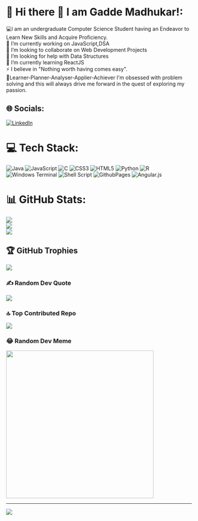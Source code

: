 # 💫 Hi there 👋 I am Gadde Madhukar!:
💻I am an undergraduate Computer Science Student having an Endeavor to Learn New Skills and Acquire Proficiency.<br>🔭 I’m currently working on JavaScript,DSA<br>👯 I’m looking to collaborate on Web Development Projects<br>🤝 I’m looking for help with Data Structures <br>🌱 I’m currently learning ReactJS<br>⚡ I believe in "Nothing worth having comes easy".<br>🌱Learner-Planner-Analyser-Applier-Achiever I'm obsessed with problem solving and this will always drive me forward in the quest of exploring my passion.


## 🌐 Socials:
[![LinkedIn](https://img.shields.io/badge/LinkedIn-%230077B5.svg?logo=linkedin&logoColor=white)](https://linkedin.com/in/gmr-b77bb1221) 

# 💻 Tech Stack:
![Java](https://img.shields.io/badge/java-%23ED8B00.svg?style=for-the-badge&logo=openjdk&logoColor=white) ![JavaScript](https://img.shields.io/badge/javascript-%23323330.svg?style=for-the-badge&logo=javascript&logoColor=%23F7DF1E) ![C](https://img.shields.io/badge/c-%2300599C.svg?style=for-the-badge&logo=c&logoColor=white) ![CSS3](https://img.shields.io/badge/css3-%231572B6.svg?style=for-the-badge&logo=css3&logoColor=white) ![HTML5](https://img.shields.io/badge/html5-%23E34F26.svg?style=for-the-badge&logo=html5&logoColor=white) ![Python](https://img.shields.io/badge/python-3670A0?style=for-the-badge&logo=python&logoColor=ffdd54) ![R](https://img.shields.io/badge/r-%23276DC3.svg?style=for-the-badge&logo=r&logoColor=white) ![Windows Terminal](https://img.shields.io/badge/Windows%20Terminal-%234D4D4D.svg?style=for-the-badge&logo=windows-terminal&logoColor=white) ![Shell Script](https://img.shields.io/badge/shell_script-%23121011.svg?style=for-the-badge&logo=gnu-bash&logoColor=white) ![GithubPages](https://img.shields.io/badge/github%20pages-121013?style=for-the-badge&logo=github&logoColor=white) ![Angular.js](https://img.shields.io/badge/angular.js-%23E23237.svg?style=for-the-badge&logo=angularjs&logoColor=white)
# 📊 GitHub Stats:
![](https://github-readme-stats.vercel.app/api?username=GMRMADHU12&theme=blue-green&hide_border=false&include_all_commits=true&count_private=true)<br/>
![](https://github-readme-streak-stats.herokuapp.com/?user=GMRMADHU12&theme=blue-green&hide_border=false)<br/>
![](https://github-readme-stats.vercel.app/api/top-langs/?username=GMRMADHU12&theme=blue-green&hide_border=false&include_all_commits=true&count_private=true&layout=compact)

## 🏆 GitHub Trophies
![](https://github-profile-trophy.vercel.app/?username=GMRMADHU12&theme=juicyfresh&no-frame=false&no-bg=false&margin-w=4)

### ✍️ Random Dev Quote
![](https://quotes-github-readme.vercel.app/api?type=horizontal&theme=radical)

### 🔝 Top Contributed Repo
![](https://github-contributor-stats.vercel.app/api?username=GMRMADHU12&limit=5&theme=monokai&combine_all_yearly_contributions=true)

### 😂 Random Dev Meme
<img src='https://randommeme-five.vercel.app/' style="height: 400px;"/>

---
[![](https://visitcount.itsvg.in/api?id=GMRMADHU12&icon=0&color=6)](https://visitcount.itsvg.in)

<!-- Proudly created with GPRM ( https://gprm.itsvg.in ) -->
